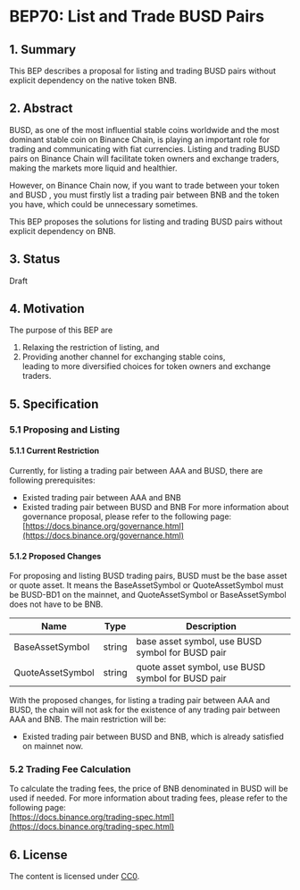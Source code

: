 # BEP70: List and Trade BUSD Pairs

## 1. Summary
This BEP describes a proposal for listing and trading BUSD pairs without explicit dependency on the native token BNB.

## 2. Abstract
BUSD, as one of the most influential stable coins worldwide and the most dominant stable coin on Binance Chain, is playing an important role for trading and communicating with fiat currencies. Listing and trading BUSD pairs on Binance Chain will facilitate token owners and exchange traders, making the markets more liquid and healthier. 

However, on Binance Chain now, if you want to trade between your token and BUSD , you must firstly list a trading pair between BNB and the token you have, which could be unnecessary sometimes. 

This BEP proposes the solutions for listing and trading BUSD pairs without explicit dependency on BNB.

## 3. Status
Draft

## 4. Motivation
The purpose of this BEP are   
1. Relaxing the restriction of listing, and  
2. Providing another channel for exchanging stable coins,     
leading to more diversified choices for token owners and exchange traders.

## 5. Specification
### 5.1 Proposing and Listing
#### 5.1.1 Current Restriction
Currently, for listing a trading pair between AAA and BUSD, there are following prerequisites:
+ Existed trading pair between AAA and BNB
+ Existed trading pair between BUSD and BNB
For more information about governance proposal, please refer to the following page:   
[https://docs.binance.org/governance.html](https://docs.binance.org/governance.html)

#### 5.1.2 Proposed Changes
For proposing and listing BUSD trading pairs, BUSD must be the base asset or quote asset. It means the BaseAssetSymbol or QuoteAssetSymbol must be BUSD-BD1 on the mainnet, and QuoteAssetSymbol or BaseAssetSymbol does not have to be BNB. 

|     **Name**        | **Type**    |    **Description**        |
| ------------------- | ----------- | ------------------------  |
| BaseAssetSymbol     | string      | base asset symbol, use BUSD symbol for BUSD pair |
| QuoteAssetSymbol    | string      | quote asset symbol, use BUSD symbol for BUSD pair |

With the proposed changes, for listing a trading pair between AAA and BUSD, the chain will not ask for the existence of any trading pair between AAA and BNB. The main restriction will be:
+ Existed trading pair between BUSD and BNB, which is already satisfied on mainnet now.

### 5.2 Trading Fee Calculation
To calculate the trading fees, the price of BNB denominated in BUSD will be used if needed.
For more information about trading fees, please refer to the following page:  
[https://docs.binance.org/trading-spec.html](https://docs.binance.org/trading-spec.html)


## 6. License
The content is licensed under [CC0](https://creativecommons.org/publicdomain/zero/1.0/).